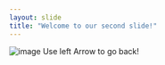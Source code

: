 ```yaml
---
layout: slide
title: "Welcome to our second slide!"
---
```

![image](https://user-images.githubusercontent.com/98623865/164559320-734c322c-9e1c-47e2-a1e3-e699ef182856.png)
Use left Arrow to go back!
